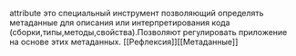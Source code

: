 attribute это специальный инструмент позволяющий определять   метаданные  для описания  или интерпретирования кода (сборки,типы,методы,свойства).Позволяют регулировать приложение на основе этих метаданных.
[[Рефлексия]][[Метаданные]]